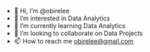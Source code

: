 - 👋 Hi, I’m @obirelee
- 👀 I’m interested in Data Analytics 
- 🌱 I’m currently learning  Data Analytics
- 💞️ I’m looking to collaborate on Data Projects 
- 📫 How to reach me obirelee@gmail.com
<!---
obirelee/obirelee is a ✨ special ✨ repository because its `README.md` (this file) appears on your GitHub profile.
You can click the Preview link to take a look at your changes.
--->
